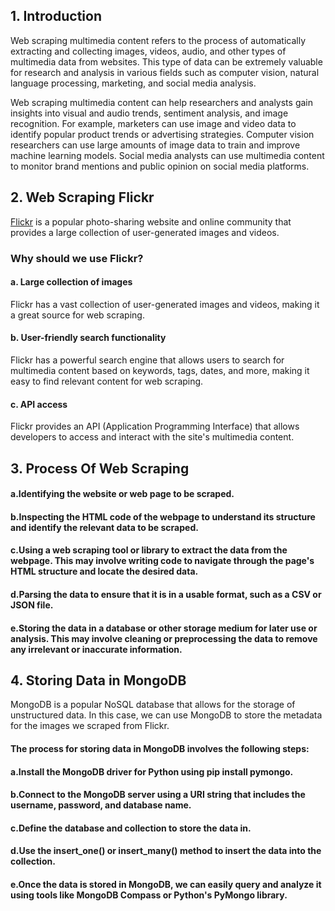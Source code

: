 ## 1. Introduction

Web scraping multimedia content refers to the process of automatically extracting and collecting images, videos, audio, and other types of multimedia data from websites. This type of data can be extremely valuable for research and analysis in various fields such as computer vision, natural language processing, marketing, and social media analysis.

Web scraping multimedia content can help researchers and analysts gain insights into visual and audio trends, sentiment analysis, and image recognition. For example, marketers can use image and video data to identify popular product trends or advertising strategies. Computer vision researchers can use large amounts of image data to train and improve machine learning models. Social media analysts can use multimedia content to monitor brand mentions and public opinion on social media platforms.


## 2. Web Scraping Flickr
<a href="https://www.flickr.com/">Flickr</a> is a popular photo-sharing website and online community that provides a large collection of user-generated images and videos. 

### Why should we use Flickr?

#### a. Large collection of images
Flickr has a vast collection of user-generated images and videos, making it a great source for web scraping.

#### b. User-friendly search functionality
Flickr has a powerful search engine that allows users to search for multimedia content based on keywords, tags, dates, and more, making it easy to find relevant content for web scraping.

#### c. API access
Flickr provides an API (Application Programming Interface) that allows developers to access and interact with the site's multimedia content.

## 3. Process Of Web Scraping

#### a.Identifying the website or web page to be scraped.

#### b.Inspecting the HTML code of the webpage to understand its structure and identify the relevant data to be scraped.

#### c.Using a web scraping tool or library to extract the data from the webpage. This may involve writing code to navigate through the page's HTML structure and locate the desired data.

#### d.Parsing the data to ensure that it is in a usable format, such as a CSV or JSON file.

#### e.Storing the data in a database or other storage medium for later use or analysis. This may involve cleaning or preprocessing the data to remove any irrelevant or inaccurate information.

## 4. Storing Data in MongoDB

MongoDB is a popular NoSQL database that allows for the storage of unstructured data. In this case, we can use MongoDB to store the metadata for the images we scraped from Flickr.

#### The process for storing data in MongoDB involves the following steps:

#### a.Install the MongoDB driver for Python using pip install pymongo.

#### b.Connect to the MongoDB server using a URI string that includes the username, password, and database name.

#### c.Define the database and collection to store the data in.

#### d.Use the insert_one() or insert_many() method to insert the data into the collection.

#### e.Once the data is stored in MongoDB, we can easily query and analyze it using tools like MongoDB Compass or Python's PyMongo library.
